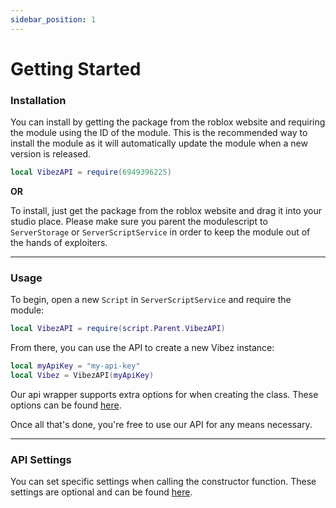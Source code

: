 ```yaml
---
sidebar_position: 1
---
```


# Getting Started

### Installation

You can install by getting the package from the roblox website and requiring the module using the ID of the module. This is the recommended way to install the module as it will automatically update the module when a new version is released.

```lua
local VibezAPI = require(6949396225)
```

**OR**

To install, just get the package from the roblox website and drag it into your studio place. Please make sure you parent the modulescript to `ServerStorage` or `ServerScriptService` in order to keep the module out of the hands of exploiters.

---

### Usage

To begin, open a new `Script` in `ServerScriptService` and require the module:

```lua
local VibezAPI = require(script.Parent.VibezAPI)
```

From there, you can use the API to create a new Vibez instance:

```lua
local myApiKey = "my-api-key"
local Vibez = VibezAPI(myApiKey)
```

Our api wrapper supports extra options for when creating the class. These options can be found [here](/VibezAPI/api/VibezAPI#extraOptionsType).

Once all that's done, you're free to use our API for any means necessary.

---

### API Settings
You can set specific settings when calling the constructor function. These settings are optional and can be found [here](/VibezAPI/api/VibezAPI#extraOptionsType).